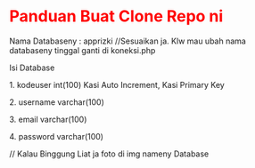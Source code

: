 <h1 style="color:RED;">Panduan Buat Clone Repo ni</h1>
<p>Nama Databaseny : apprizki  //Sesuaikan ja. Klw mau ubah nama databaseny tinggal ganti di koneksi.php</p>
<p>Isi Database</p>
<p>1. kodeuser int(100) Kasi Auto Increment, Kasi Primary Key</p>
<p>2. username varchar(100)</p>
<p>3. email varchar(100)</p>
<p>4. password varchar(100)</p>
<p>// Kalau Binggung Liat ja foto di img nameny Database</p>